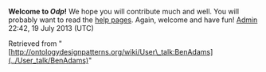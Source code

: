 __Welcome to _Odp_!__ We hope you will contribute much and well. 
You will probably want to read the [help pages](http://ontologydesignpatterns.org/wiki/Help:Contents "Help:Contents"). Again, welcome and have fun! [Admin](../User/ValentinaPresutti "User:ValentinaPresutti") 22:42, 19 July 2013 (UTC)





Retrieved from "[http://ontologydesignpatterns.org/wiki/User\_talk:BenAdams](../User_talk/BenAdams)"